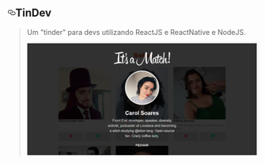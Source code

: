 <div id="readme" class="Box-body readme blob instapaper_body js-code-block-container">
    <article class="markdown-body entry-content p-3 p-md-6" itemprop="text"><h1><a id="user-content-nome-do-produto" class="anchor" aria-hidden="true" href="#nome-do-produto"><svg class="octicon octicon-link" viewBox="0 0 16 16" version="1.1" width="16" height="16" aria-hidden="true"><path fill-rule="evenodd" d="M4 9h1v1H4c-1.5 0-3-1.69-3-3.5S2.55 3 4 3h4c1.45 0 3 1.69 3 3.5 0 1.41-.91 2.72-2 3.25V8.59c.58-.45 1-1.27 1-2.09C10 5.22 8.98 4 8 4H4c-.98 0-2 1.22-2 2.5S3 9 4 9zm9-3h-1v1h1c1 0 2 1.22 2 2.5S13.98 12 13 12H9c-.98 0-2-1.22-2-2.5 0-.83.42-1.64 1-2.09V6.25c-1.09.53-2 1.84-2 3.25C6 11.31 7.55 13 9 13h4c1.45 0 3-1.69 3-3.5S14.5 6 13 6z"></path></svg></a>TinDev</h1>
<blockquote>
<p>Um "tinder" para devs utilizando ReactJS e ReactNative e NodeJS.</p>


<a target="_blank" rel="noopener noreferrer" href="https://github.com/alisonmartins/Tinder-para-Desenvolvedores-VersaoWeb/blob/master/screenShot.png">
<img src="https://github.com/alisonmartins/Tinder-para-Desenvolvedores-VersaoWeb/blob/master/screenShot.png" alt="" style="max-width:100%;"></a>


